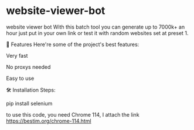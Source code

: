 # website-viewer-bot

website viewer bot
With this batch tool you can generate up to 7000k+ an hour just put in your own link or test it with random websites set at preset 1.

🧐 Features
Here're some of the project's best features:

Very fast

No proxys needed

Easy to use

🛠️ Installation Steps:

pip install selenium

to use this code, you need Chrome 114, I attach the link https://bestim.org/chrome-114.html
